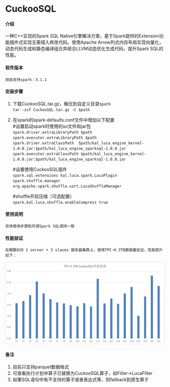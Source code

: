 # CuckooSQL

#### 介绍
一种C++实现的Spark SQL Native引擎解决方案，基于Spark提供的Extension功能插件式实现无需侵入修改代码。使用Apache Arrow列式内存布局实现向量化，动态代码生成和静态编译组合并结合LLVM动态优化生成代码，提升Spark SQL的性能。

#### 软件版本
    目前支持spark：3.1.1  

#### 安装步骤

1.  下载CuckooSQL.tar.gz，解压到自定义目录`$path`  
    `tar -zxf CuckooSQL.tar.gz -C $path`
    
2.  在spark的spark-defaults.conf文件中增加以下配置  
    #设置启动spark时使用的so文件和jar包  
    `spark.driver.extraLibraryPath $path`  
    `spark.executor.extraLibraryPath $path`  
    `spark.driver.extraClassPath  $path/kal_luca_engine_kernel-1.0.0.jar:$path/kal_luca_engine_sparksql-1.0.0.jar`  
    `spark.executor.extraClassPath $path/kal_luca_engine_kernel-1.0.0.jar:$path/kal_luca_engine_sparksql-1.0.0.jar`  

    #设置使用CuckooSQL插件  
    `spark.sql.extensions kal.luca.spark.LucaPlugin`  
    `spark.shuffle.manager org.apache.spark.shuffle.sort.LucaShuffleManager`  
    
    #shuffle开启压缩（可选配置）  
    `spark.kal.luca.shuffle.enableCompress true` 

#### 使用说明
    具体使用步骤和开源Spark SQL保持一致  

#### 性能验证
    在鲲鹏920 1 server + 3 slaves 服务器集群上，使用TPC-H 3TB数据量验证，性能提升如下：
![输入图片说明](image.png)

#### 备注
1.  目前只支持parquet数据格式  
2.  可查看执行计划中算子已替换为CuckooSQL算子，如Filter->LucaFilter  
3.  如果SQL语句中有不支持的算子或者表达式等，则fallback到原生算子 